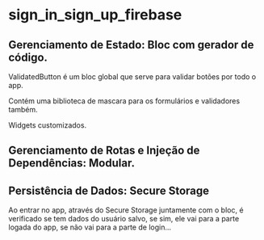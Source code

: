 # sign_in_sign_up_firebase

## Gerenciamento de Estado: Bloc com gerador de código.

ValidatedButton é um bloc global que serve para validar botões por todo o app.

Contém uma biblioteca de mascara para os formulários e validadores também.

Widgets customizados.
## Gerenciamento de Rotas e Injeção de Dependências: Modular.

## Persistência de Dados: Secure Storage

Ao entrar no app, através do Secure Storage juntamente com o bloc, é verificado se tem dados do usuário salvo, se sim, ele vai para a parte logada do app, se não vai para a parte de login...